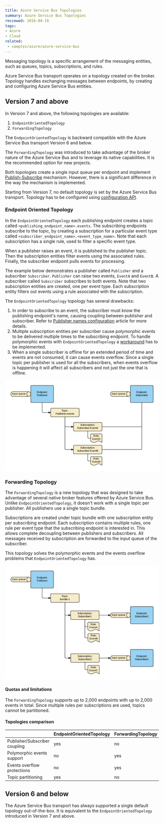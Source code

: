 ```yaml
---
title: Azure Service Bus Topologies
summary: Azure Service Bus Topologies
reviewed: 2016-04-19
tags:
- Azure
- Cloud
related:
 - samples/azure/azure-service-bus
---
```


Messaging topology is a specific arrangement of the messaging entities, such as queues, topics, subscriptions, and rules.

Azure Service Bus transport operates on a topology created on the broker. Topology handles exchanging messages between endpoints, by creating and configuring Azure Service Bus entities.


## Version 7 and above

In Version 7 and above, the following topologies are available:

 1. `EndpointOrientedTopology`
 1. `ForwardingTopology`

The `EndpointOrientedTopology` is backward compatible with the Azure Service Bus transport Version 6 and below.

The `ForwardingTopology` was introduced to take advantage of the broker nature of the Azure Service Bus and to leverage its native capabilities. It is the recommended option for new projects.

Both topologies create a single input queue per endpoint and implement [Publish-Subscribe](/nservicebus/messaging/publish-subscribe/) mechanism. However, there is a significant difference in the way the mechanism is implemented.

Starting from Version 7, no default topology is set by the Azure Service Bus transport. Topology has to be configured using [configuration API](/nservicebus/azure-service-bus/configuration.md).


### Endpoint Oriented Topology

In the `EndpointOrientedTopology` each publishing endpoint creates a topic called `<publishing_endpoint_name>.events`. The subscribing endpoints subscribe to the topic, by creating a subscription for a particular event type called `<subscriber_endpoint_name>.<event_type_name>`. Note that each subscription has a single rule, used to filter a specific event type.

When a publisher raises an event, it is published to the publisher topic. Then the subscription entities filter events using the associated rules. Finally, the subscriber endpoint pulls events for processing.

The example below demonstrates a publisher called `Publisher` and a subscriber `Subscriber`. `Publisher` can raise two events, `EventA` and `EventB`. A subscriber called `Subscriber` subscribes to both events. Note that two subscription entities are created, one per event type. Each subscription entity filters out events using a rule associated with the subscription.

The `EndpointOrientedTopology` topology has several drawbacks:

 1. In order to subscribe to an event, the subscriber must know the publishing endpoint's name, causing coupling between publisher and subscriber. Refer to [Publisher names configuration](/nservicebus/azure-service-bus/publisher-names-configuration.md) article for more details.
 1. Multiple subscription entities per subscriber cause polymorphic events to be delivered multiple times to the subscribing endpoint. To handle polymorphic events with `EndpointOrientedTopology` a [workaround](/samples/azure/polymorphic-events-asb/) has to be implemented.
 1. When a single subscriber is offline for an extended period of time and events are not consumed, it can cause events overflow. Since a single topic per publisher is used for all the subscribers, when events overflow is happening it will affect all subscribers and not just the one that is offline.

![EndpointOrientedTopology](endpoint-oriented-topology.png "width=50%")


### Forwarding Topology

The `ForwardingTopology` is a new topology that was designed to take advantage of several native broker features offered by Azure Service Bus. Unlike `EndpointOrientedTopology`, it doesn't work with a single topic per publisher. All publishers use a single topic bundle. 

Subscriptions are created under topic bundle with one subscription entity per subscribing endpoint. Each subscription contains multiple rules, one rule per event type that the subscribing endpoint is interested in. This allows complete decoupling between publishers and subscribers. All messages received by subscription are forwarded to the input queue of the subscriber.

This topology solves the polymorphic events and the events overflow problems  that `EndpointOrientedTopology` has.

![ForwardingTopology](forwarding-topology.png "width=50%")


#### Quotas and limitations

The `ForwardingTopology` supports up to 2,000 endpoints with up to 2,000 events in total. Since multiple rules per subscriptions are used, topics cannot be partitioned.


#### Topologies comparison

|                                | EndpointOrientedTopology  | ForwardingTopology |
|--------------------------------|---------------------------|--------------------|
| Publisher/Subscriber coupling  | yes                       | no                 |
| Polymorphic events support     | no                        | yes                |
| Events overflow protections    | no                        | yes                |
| Topic partitioning             | yes                       | no                 |


## Version 6 and below

The Azure Service Bus transport has always supported a single default topology out-of-the-box. It is equivalent to the `EndpointOrientedTopology` introduced in Version 7 and above.